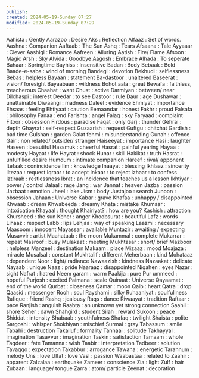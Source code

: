 ```yaml
---
publish: 
created: 2024-05-19-Sunday 07:27
modified: 2024-05-19-Sunday 07:29
---
```


Aahista : Gently
Aarazoo : Desire
Aks : Reflection
Alfaaz : Set of words.
Aashna : Companion
Aaftaab : The Sun
Ashq : Tears
Afsaana : Tale
Ayyaaar : Clever
Aashiqi : Romance
Aafreen : Alluring
Aatish : Fire/ Flame
Afsoon : Magic
Arsh : Sky
Alvida : Goodbye
Aagosh : Embrace
Alhada : To seperate
Bahaar : Springtime
Bayhiss : Insensitive
Badan : Body
Bebaak : Bold
Baade-e-saba : wind of morning
Bandegi : devotion
Bekhudi : selflessness
Bebas : helpless
Bayaan : statement
Ba-dastoor : unaltered
Baseerat : vision/ foresight
Bayaabaan : wildness
Bohot aala : great
Bewafa : faithless, treacherous
Chaahat : want
Chust : active
Darmiyan : between/ near
Dilchaspi : interest
Deedar : to see
Dastoor : rule
Daur : age
Dushawar : unattainable
Diwaangi : madness
Daleel : evidence
Ehmiyat : importance
Ehsaas : feeling
Ehtiyaat : caution
Eemaandar : honest
Fakhr : proud
Falsafa : philosophy
Fanaa : end
Farishta : angel
Falaq : sky
Faryaad : complaint
Fitoor : obsession
Firdous : paradise
Faqat : only
Garj : thunder
Gehrai : depth
Ghayrat : self-respect
Guzaarish : request
Guftgu : chitchat
Gardish : bad time
Gulshan : garden
Galat fehmi : misunderstanding
Gunah : offence
Gair : non related/ outsider/ stranger
Haiseeyat : importance
Hasi : laughter
Haseen : beautiful
Hassmuk : cheerful
Hasrat : painful yearing
Hayaa : modesty
Hayaat : life
Hayrat : shock
Hunar : skill
Hakikat : truth
Hasrat : unfulfilled desire
Humdum : intimate companion
Hareef : rival/ apponent
Itefaak : conincidence
Ilm : knowledge
Inaayat : blessing
Ikhlaaz : sincerity
Iltezaa : request
Iqraar : to accept
Inkaar : to reject
Izhaar : to confess
Iztiraab : restlessness
Ibrat : an incidence that teaches us a lesson
Ikhtiyar : power / control
Jalaal : rage
Jang : war
Jannat : heaven
Jazba : passion
Jazbaat : emotion
Jheel : lake
Jism : body
Justajoo : search
Junoon : obsession
Jahaan : Universe
Kabar : grave
Khafaa : unhappy / disappointed
Khwaab : dream
Khwabeeda : dreamy
Khata : mistake
Khumaar : intoxication
Khayaal : thought
Khairiyat? : how are you?
Kashish : attraction
Khursheed : the sun
Keher : anger
Khoobsurat : beautiful
Lafz : words
Lihaaz : respect
Labb : lips
Lehjaa : way of speaking
Laazmi : necessary
Maasoom : innocent
Mayassar : available
Muntazir : awaiting / expecting
Musavvir : artist
Maahataab : the moon
Mukammal : complete
Mukarrar : repeat
Masroof : busy
Mulakaat : meeting
Mukhtasar : short/ brief
Mazboor : helpless
Manzeel : destination
Makaam : place
Mizaaz : mood
Moajaza : miracle
Musalsal : constant
Mukhtalif : different
Meherbaan : kind
Mohataaz : dependent
Noor : light/ radiance
Nawaazish : kindness
Nazaakat : delicate
Nayaab : unique
Naaz : pride
Naaraaz : disappointed
Nigahen : eyes
Nazar : sight
Nafrat : hatred
Neem garam : warm
Paakija : pure
Pur ummeed : hopeful
Purjosh : excited
Paimana : scale
Quinaat : Universe
Qayaamat : end of the world
Qurbat : closeness
Qamar : moon
Qalb : heart
Qatra : drop
Qaasid : messenger
Rooh : soul
Rayshami : silky
Ruhaaniyat : soulfullness
Rafique : friend
Rashq : jealousy
Raqs : dance
Riwaayat : tradition
Raftaar : pace
Ranjish : anguish
Raabta : an unknown yet strong connection
Saahil : shore
Seher : dawn
Shahgird : student
Silah : reward
Sukoon : peace
Shiddat : intensity
Shabaab : youthfulness
Shafaq : twilight
Shaista : polite
Sargoshi : whisper
Shokhiyan : mischief
Surmai : gray
Tabassum : smile
Tabahi : destruction
Takalluf : formality
Tanhaai : solitude
Takhayyal : imagination
Tasavvur : imagination
Taskin : satisfaction
Tamaam : whole
Taqdeer : fate
Tamanna : wish
Taabir : interpretation
Tadbeer : solution
Tavaqqo : expectation
Takabbur : arrogance
Tawana : energetic
Tarannum : melody
Uns : love
Ulfat : love
Vasl : passion
Waabastaa : related to
Zaahir : apparent
Zalzalaa : earthquake
Zameer : conscience
Zia : light
Zulf : hair
Zubaan : language/ tongue
Zarra : atom/ particle
Zeenat : decoration
